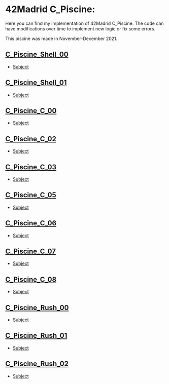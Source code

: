 # 42Madrid C_Piscine:

Here you can find my implementation of 42Madrid C_Piscine. The code can have modifications over time to implement new logic or fix some errors.

This piscine was made in November-December 2021.

## [C_Piscine_Shell_00](https://github.com/Jkutkut/42Madrid-C_Piscine_Shell_00)
- [Subject](./subjects/en.shell-00.pdf)
## [C_Piscine_Shell_01](https://github.com/Jkutkut/42Madrid-C_Piscine_Shell_01)
- [Subject](./subjects/en.shell-01.pdf)
## [C_Piscine_C_00](https://github.com/Jkutkut/42Madrid-C_Piscine_C_00)
- [Subject](./subjects/en.c-00.pdf)
## [C_Piscine_C_02](https://github.com/Jkutkut/42Madrid-C_Piscine_C_02)
- [Subject](./subjects/en.c-02.pdf)
## [C_Piscine_C_03](https://github.com/Jkutkut/42Madrid-C_Piscine_C_03)
- [Subject](./subjects/en.c-03.pdf)
## [C_Piscine_C_05](https://github.com/Jkutkut/42Madrid-C_Piscine_C_05)
- [Subject](./subjects/en.c-05.pdf)
## [C_Piscine_C_06](https://github.com/Jkutkut/42Madrid-C_Piscine_C_06)
- [Subject](./subjects/en.c-06.pdf)
## [C_Piscine_C_07](https://github.com/Jkutkut/42Madrid-C_Piscine_C_07)
- [Subject](./subjects/en.c-07.pdf)
## [C_Piscine_C_08](https://github.com/Jkutkut/42Madrid-C_Piscine_C_08)
- [Subject](./subjects/en.c-08.pdf)
<!-- ## [C_Piscine_C_09](https://github.com/Jkutkut/42Madrid-C_Piscine_C_09)
- [Subject](./subjects/en.c-09.pdf) -->
<!-- ## [C_Piscine_C_10](https://github.com/Jkutkut/42Madrid-C_Piscine_C_10)
- [Subject](./subjects/en.c-10.pdf) -->
<!-- ## [C_Piscine_C_12](https://github.com/Jkutkut/42Madrid-C_Piscine_C_12)
- [Subject](./subjects/en.c-12.pdf) -->
<!-- ## [C_Piscine_C_13](https://github.com/Jkutkut/42Madrid-C_Piscine_C_13)
- [Subject](./subjects/en.c-13.pdf) -->
## [C_Piscine_Rush_00](https://github.com/Jkutkut/42Madrid-C_Piscine_Rush_00)
- [Subject](./subjects/en.rush-00.pdf)
## [C_Piscine_Rush_01](https://github.com/Jkutkut/42Madrid-C_Piscine_Rush_01)
- [Subject](./subjects/en.rush-01.pdf)
## [C_Piscine_Rush_02](https://github.com/Jkutkut/42Madrid-C_Piscine_Rush_02)
- [Subject](./subjects/en.rush-02.pdf)
<!-- ## [C_Piscine_Bsq](https://github.com/Jkutkut/42Madrid-C_Piscine_Bsq)
- [Subject](./subjects/en.bsq.pdf) -->

